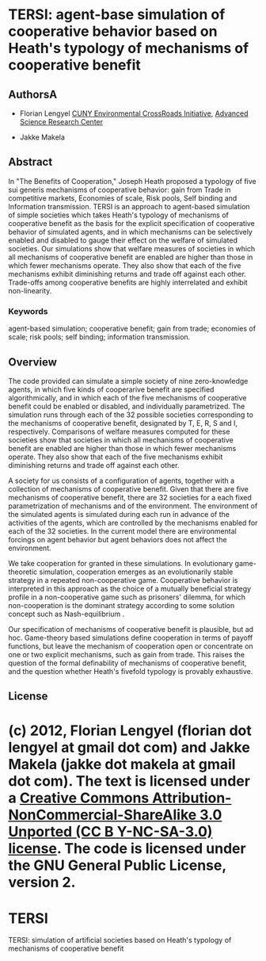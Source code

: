 # TERSI: agent-base simulation of cooperative behavior based on Heath's typology of mechanisms of cooperative benefit #
## AuthorsA ##
* Florian Lengyel  [CUNY Environmental CrossRoads Initiative](http://asrc.cuny.edu/crossroads), 
[Advanced Science Research Center](http://asrc.cuny.edu)

* Jakke Makela


## Abstract ##
In "The Benefits of Cooperation," Joseph Heath proposed a typology of five sui generis 
mechanisms of cooperative behavior: gain from Trade in competitive markets, Economies of scale, 
Risk pools, Self binding and Information transmission.  TERSI is an approach 
to agent-based simulation of simple societies which takes Heath's typology of mechanisms of 
cooperative benefit as the basis for the explicit specification  of cooperative behavior of 
simulated agents, and in which mechanisms can be selectively enabled and disabled to gauge 
their effect on the welfare of simulated societies.  Our simulations  show that welfare 
measures of societies in which all mechanisms of cooperative benefit are enabled are higher 
than those in which fewer mechanisms operate.  They also show that each of the five mechanisms 
exhibit diminishing returns and trade off against each other. Trade-offs among
cooperative benefits are highly interrelated and exhibit non-linearity. 

### Keywords ###

agent-based simulation; cooperative benefit; gain from trade; economies of scale; risk pools; self binding; information transmission.


## Overview ##

The code provided can simulate a simple society of nine zero-knowledge agents, in which 
five kinds of cooperarive benefit are specified algorithmically, and in which each of 
the five mechanisms of cooperative benefit could be enabled or disabled, and individually 
parametrized.  The simulation runs through each of the 32 possible societies corresponding to the 
mechanisms of cooperative benefit, designated by T, E, R, S and I, respectively.
Comparisons of welfare measures computed for these societies show that
societies in which all mechanisms of cooperative benefit are enabled are higher than 
those in which fewer mechanisms operate.
They also show that each of the five mechanisms exhibit diminishing returns and
trade off against each other.

A society for us consists of a configuration of agents, together with a collection of
mechanisms of cooperative benefit. Given that there are five mechanisms of cooperative benefit, there are 32 societies for a each fixed parametrization of mechanisms and of the environment. 
The environment of the simulated agents is simulated during each run in advance of the 
activities of the agents, which are controlled by the mechanisms enabled for each of
the 32 societies. In the current model there are environmental forcings on agent behavior
but agent behaviors does not affect the environment.


We take cooperation for granted in these simulations.  In evolutionary game-theoretic simulation, 
cooperation emerges as an evolutionarily stable strategy in a repeated non-cooperative game. 
Cooperative behavior is interpreted in this approach as the choice of a mutually beneficial strategy 
profile in a non-cooperative game such as prisoners' dilemma, for which non-cooperation is the 
dominant strategy according to some solution concept such as Nash-equilibrium . 

Our specification of mechanisms of cooperative benefit is plausible, but ad hoc. Game-theory 
based simulations define cooperation in terms of payoff functions, but leave the mechanism of
cooperation open or concentrate on one or two explicit mechanisms, such as gain from trade.
This raises the question of the formal definability of mechanisms of cooperative benefit, and
the question whether Heath's fivefold typology is provably exhaustive.


## License ##

(c) 2012, Florian Lengyel (florian dot lengyel at gmail dot com) and 
Jakke Makela (jakke dot makela at gmail dot com).
The text is licensed under a [Creative Commons Attribution-NonCommercial-ShareAlike 3.0 Unported (CC B
Y-NC-SA-3.0)  license](http://creativecommons.org/licenses/by-nc-sa/3.0/).  The code is licensed 
under the GNU General Public License, version 2.
=======
TERSI
=====

TERSI: simulation of artificial societies  based on Heath's typology of mechanisms of cooperative benefit
